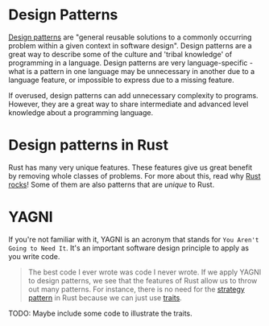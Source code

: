 # Design Patterns

[Design patterns](https://en.wikipedia.org/wiki/Software_design_pattern) are "general reusable solutions to a commonly occurring problem within a given context in software design". 
Design patterns are a great way to describe some of the culture and 'tribal knowledge' of programming in a language.
Design patterns are very language-specific - what is a pattern in one language may be unnecessary in another due to a language feature, or impossible to express due to a missing feature.

If overused, design patterns can add unnecessary complexity to programs. However, they are a great way to share intermediate and advanced level knowledge about a programming language.

# Design patterns in Rust

Rust has many very unique features. These features give us great benefit by removing whole classes of problems. For more about this, read why [Rust rocks](/rust_rocks.md)! Some of them are also patterns that are _unique_ to Rust.

# YAGNI

If you're not familiar with it, YAGNI is an acronym that stands for `You Aren't Going to Need It`. It's an important software design principle to apply as you write code.

> The best code I ever wrote was code I never wrote.
If we apply YAGNI to design patterns, we see that the features of Rust allow us to throw out many patterns. For instance, there is no need for the [strategy pattern](https://en.wikipedia.org/wiki/Strategy_pattern) in Rust because we can just use [traits](https://doc.rust-lang.org/book/traits.html).

TODO: Maybe include some code to illustrate the traits.
